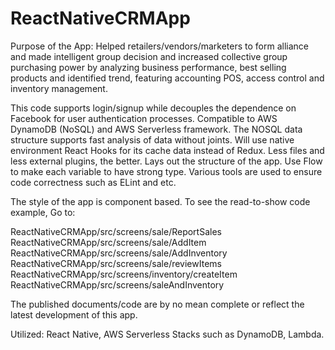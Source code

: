 # ReactNativeCRMApp

Purpose of the App: Helped retailers/vendors/marketers to form alliance and made intelligent group decision and increased collective group purchasing power by analyzing business performance, best selling products and identified trend, featuring accounting POS, access control and inventory management. 


This code supports login/signup while decouples the dependence on Facebook for user authentication processes.
Compatible to AWS DynamoDB (NoSQL) and AWS Serverless framework.
The NOSQL data structure supports fast analysis of data without joints.
Will use native environment React Hooks for its cache data instead of Redux. Less files and less external plugins, the better. 
Lays out the structure of the app. 
Use Flow to make each variable to have strong type. 
Various tools are used to ensure code correctness such as ELint and etc.
 

The style of the app is component based. To see the read-to-show code example, 
Go to:

ReactNativeCRMApp/src/screens/sale/ReportSales
ReactNativeCRMApp/src/screens/sale/AddItem
ReactNativeCRMApp/src/screens/sale/AddInventory
ReactNativeCRMApp/src/screens/sale/reviewItems
ReactNativeCRMApp/src/screens/inventory/createItem
ReactNativeCRMApp/src/screens/saleAndInventory



The published documents/code are by no mean complete or reflect the latest development of this app.

Utilized: React Native, AWS Serverless Stacks such as DynamoDB, Lambda.

